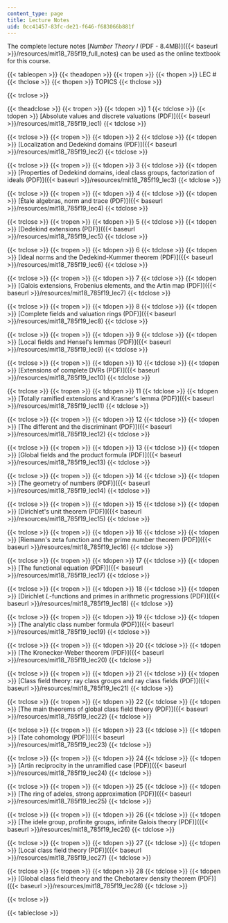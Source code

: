 ```yaml
---
content_type: page
title: Lecture Notes
uid: 0cc41457-83fc-de21-f646-f683066b881f
---
```


The complete lecture notes [_Number Theory I_ (PDF - 8.4MB)]({{< baseurl >}}/resources/mit18_785f19_full_notes) can be used as the online textbook for this course.

{{< tableopen >}}
{{< theadopen >}}
{{< tropen >}}
{{< thopen >}}
LEC #
{{< thclose >}}
{{< thopen >}}
TOPICS
{{< thclose >}}

{{< trclose >}}

{{< theadclose >}}
{{< tropen >}}
{{< tdopen >}}
1
{{< tdclose >}}
{{< tdopen >}}
[Absolute values and discrete valuations (PDF)]({{< baseurl >}}/resources/mit18_785f19_lec1)
{{< tdclose >}}

{{< trclose >}}
{{< tropen >}}
{{< tdopen >}}
2
{{< tdclose >}}
{{< tdopen >}}
[Localization and Dedekind domains (PDF)]({{< baseurl >}}/resources/mit18_785f19_lec2)
{{< tdclose >}}

{{< trclose >}}
{{< tropen >}}
{{< tdopen >}}
3
{{< tdclose >}}
{{< tdopen >}}
[Properties of Dedekind domains, ideal class groups, factorization of ideals (PDF)]({{< baseurl >}}/resources/mit18_785f19_lec3)
{{< tdclose >}}

{{< trclose >}}
{{< tropen >}}
{{< tdopen >}}
4
{{< tdclose >}}
{{< tdopen >}}
[Étale algebras, norm and trace (PDF)]({{< baseurl >}}/resources/mit18_785f19_lec4)
{{< tdclose >}}

{{< trclose >}}
{{< tropen >}}
{{< tdopen >}}
5
{{< tdclose >}}
{{< tdopen >}}
[Dedekind extensions (PDF)]({{< baseurl >}}/resources/mit18_785f19_lec5)
{{< tdclose >}}

{{< trclose >}}
{{< tropen >}}
{{< tdopen >}}
6
{{< tdclose >}}
{{< tdopen >}}
[Ideal norms and the Dedekind-Kummer theorem (PDF)]({{< baseurl >}}/resources/mit18_785f19_lec6)
{{< tdclose >}}

{{< trclose >}}
{{< tropen >}}
{{< tdopen >}}
7
{{< tdclose >}}
{{< tdopen >}}
[Galois extensions, Frobenius elements, and the Artin map (PDF)]({{< baseurl >}}/resources/mit18_785f19_lec7)
{{< tdclose >}}

{{< trclose >}}
{{< tropen >}}
{{< tdopen >}}
8
{{< tdclose >}}
{{< tdopen >}}
[Complete fields and valuation rings (PDF)]({{< baseurl >}}/resources/mit18_785f19_lec8)
{{< tdclose >}}

{{< trclose >}}
{{< tropen >}}
{{< tdopen >}}
9
{{< tdclose >}}
{{< tdopen >}}
[Local fields and Hensel's lemmas (PDF)]({{< baseurl >}}/resources/mit18_785f19_lec9)
{{< tdclose >}}

{{< trclose >}}
{{< tropen >}}
{{< tdopen >}}
10
{{< tdclose >}}
{{< tdopen >}}
[Extensions of complete DVRs (PDF)]({{< baseurl >}}/resources/mit18_785f19_lec10)
{{< tdclose >}}

{{< trclose >}}
{{< tropen >}}
{{< tdopen >}}
11
{{< tdclose >}}
{{< tdopen >}}
[Totally ramified extensions and Krasner's lemma (PDF)]({{< baseurl >}}/resources/mit18_785f19_lec11)
{{< tdclose >}}

{{< trclose >}}
{{< tropen >}}
{{< tdopen >}}
12
{{< tdclose >}}
{{< tdopen >}}
[The different and the discriminant (PDF)]({{< baseurl >}}/resources/mit18_785f19_lec12)
{{< tdclose >}}

{{< trclose >}}
{{< tropen >}}
{{< tdopen >}}
13
{{< tdclose >}}
{{< tdopen >}}
[Global fields and the product formula (PDF)]({{< baseurl >}}/resources/mit18_785f19_lec13)
{{< tdclose >}}

{{< trclose >}}
{{< tropen >}}
{{< tdopen >}}
14
{{< tdclose >}}
{{< tdopen >}}
[The geometry of numbers (PDF)]({{< baseurl >}}/resources/mit18_785f19_lec14)
{{< tdclose >}}

{{< trclose >}}
{{< tropen >}}
{{< tdopen >}}
15
{{< tdclose >}}
{{< tdopen >}}
[Dirichlet's unit theorem (PDF)]({{< baseurl >}}/resources/mit18_785f19_lec15)
{{< tdclose >}}

{{< trclose >}}
{{< tropen >}}
{{< tdopen >}}
16
{{< tdclose >}}
{{< tdopen >}}
[Riemann's zeta function and the prime number theorem (PDF)]({{< baseurl >}}/resources/mit18_785f19_lec16)
{{< tdclose >}}

{{< trclose >}}
{{< tropen >}}
{{< tdopen >}}
17
{{< tdclose >}}
{{< tdopen >}}
[The functional equation (PDF)]({{< baseurl >}}/resources/mit18_785f19_lec17)
{{< tdclose >}}

{{< trclose >}}
{{< tropen >}}
{{< tdopen >}}
18
{{< tdclose >}}
{{< tdopen >}}
[Dirichlet _L_\-functions and primes in arithmetic progressions (PDF)]({{< baseurl >}}/resources/mit18_785f19_lec18)
{{< tdclose >}}

{{< trclose >}}
{{< tropen >}}
{{< tdopen >}}
19
{{< tdclose >}}
{{< tdopen >}}
[The analytic class number formula (PDF)]({{< baseurl >}}/resources/mit18_785f19_lec19)
{{< tdclose >}}

{{< trclose >}}
{{< tropen >}}
{{< tdopen >}}
20
{{< tdclose >}}
{{< tdopen >}}
[The Kronecker-Weber theorem (PDF)]({{< baseurl >}}/resources/mit18_785f19_lec20)
{{< tdclose >}}

{{< trclose >}}
{{< tropen >}}
{{< tdopen >}}
21
{{< tdclose >}}
{{< tdopen >}}
[Class field theory: ray class groups and ray class fields (PDF)]({{< baseurl >}}/resources/mit18_785f19_lec21)
{{< tdclose >}}

{{< trclose >}}
{{< tropen >}}
{{< tdopen >}}
22
{{< tdclose >}}
{{< tdopen >}}
[The main theorems of global class field theory (PDF)]({{< baseurl >}}/resources/mit18_785f19_lec22)
{{< tdclose >}}

{{< trclose >}}
{{< tropen >}}
{{< tdopen >}}
23
{{< tdclose >}}
{{< tdopen >}}
[Tate cohomology (PDF)]({{< baseurl >}}/resources/mit18_785f19_lec23)
{{< tdclose >}}

{{< trclose >}}
{{< tropen >}}
{{< tdopen >}}
24
{{< tdclose >}}
{{< tdopen >}}
[Artin reciprocity in the unramified case (PDF)]({{< baseurl >}}/resources/mit18_785f19_lec24)
{{< tdclose >}}

{{< trclose >}}
{{< tropen >}}
{{< tdopen >}}
25
{{< tdclose >}}
{{< tdopen >}}
[The ring of adeles, strong approximation (PDF)]({{< baseurl >}}/resources/mit18_785f19_lec25)
{{< tdclose >}}

{{< trclose >}}
{{< tropen >}}
{{< tdopen >}}
26
{{< tdclose >}}
{{< tdopen >}}
[The idele group, profinite groups, infinite Galois theory (PDF)]({{< baseurl >}}/resources/mit18_785f19_lec26)
{{< tdclose >}}

{{< trclose >}}
{{< tropen >}}
{{< tdopen >}}
27
{{< tdclose >}}
{{< tdopen >}}
[Local class field theory (PDF)]({{< baseurl >}}/resources/mit18_785f19_lec27)
{{< tdclose >}}

{{< trclose >}}
{{< tropen >}}
{{< tdopen >}}
28
{{< tdclose >}}
{{< tdopen >}}
[Global class field theory and the Chebotarev density theorem (PDF)]({{< baseurl >}}/resources/mit18_785f19_lec28)
{{< tdclose >}}

{{< trclose >}}

{{< tableclose >}}